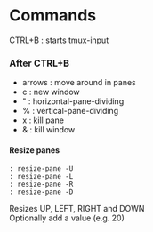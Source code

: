 # Commands

CTRL+B : starts tmux-input

### After CTRL+B

* arrows : move around in panes
* c : new window
* " : horizontal-pane-dividing
* % : vertical-pane-dividing
* x : kill pane
* & : kill window

#### Resize panes

```
: resize-pane -U
: resize-pane -L
: resize-pane -R
: resize-pane -D
```
Resizes UP, LEFT, RIGHT and DOWN  
Optionally add a value (e.g. 20)

